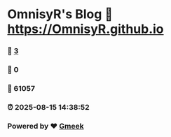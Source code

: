 # OmnisyR's Blog :link: https://OmnisyR.github.io 
### :page_facing_up: [3](https://OmnisyR.github.io/tag.html) 
### :speech_balloon: 0 
### :hibiscus: 61057 
### :alarm_clock: 2025-08-15 14:38:52 
### Powered by :heart: [Gmeek](https://github.com/Meekdai/Gmeek)
